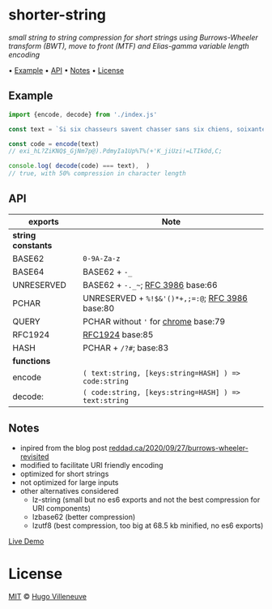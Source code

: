 <!-- markdownlint-disable MD004 MD007 MD010 MD041 MD022 MD024 MD029 MD031 MD032 MD034 MD036 -->
# shorter-string

*small string to string compression for short strings using Burrows-Wheeler transform (BWT), move to front (MTF) and Elias-gamma variable length encoding*

• [Example](#example) • [API](#api) • [Notes](#notes) • [License](#license)

## Example

```javascript
import {encode, decode} from './index.js'

const text = `Si six chasseurs savent chasser sans six chiens, soixante-six chasseurs savent chasser sans soixante-six chiens.`,

const code = encode(text)
// exi_hL?ZiKNQ$_GjNm7p@).PdmyIa1Up%T%(+'K_jiUzi!=LTIkOd,C;

console.log( decode(code) === text),  )
// true, with 50% compression in character length
```

## API

exports            | Note
------------------ | -------------------------------
**string constants**|
BASE62             | `0-9A-Za-z`
BASE64             | BASE62 + `-_`
UNRESERVED         | BASE62 + `-._~`; [RFC 3986](https://tools.ietf.org/html/rfc3986) base:66
PCHAR              | UNRESERVED + `%!$&'()*+,;=:@`; [RFC 3986](https://tools.ietf.org/html/rfc3986) base:80
QUERY              | PCHAR without `'` for [chrome](https://bugs.chromium.org/p/chromium/issues/detail?id=292740) base:79
RFC1924            | [RFC1924](https://datatracker.ietf.org/doc/html/rfc192485) base:85
HASH               | PCHAR + `/?#`; base:83
**functions**      |
encode             | `( text:string, [keys:string=HASH] ) => code:string`
decode:            | `( code:string, [keys:string=HASH] ) => text:string`

## Notes

* inpired from the blog post [reddad.ca/2020/09/27/burrows-wheeler-revisited](https://reddad.ca/2020/09/27/burrows-wheeler-revisited/)
* modified to facilitate URI friendly encoding
* optimized for short strings
* not optimized for large inputs
* other alternatives considered
  * lz-string (small but no es6 exports and not the best compression for URI components)
  * lzbase62 (better compression)
  * lzutf8 (best compression, too big at 68.5 kb minified, no es6 exports)

[Live Demo](<https://schem.ist/bwt/index.html#en/exi_hL?ZiKNQ$_GjNm7p@).PdmyIa1Up%T%(+'K_jiUzi!=LTIkOd,C;>)


# License

[MIT](http://www.opensource.org/licenses/MIT) © [Hugo Villeneuve](https://github.com/hville)
